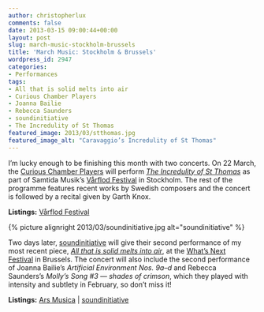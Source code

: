 ```yaml
---
author: christopherlux
comments: false
date: 2013-03-15 09:00:44+00:00
layout: post
slug: march-music-stockholm-brussels
title: 'March Music: Stockholm & Brussels'
wordpress_id: 2947
categories:
- Performances
tags:
- All that is solid melts into air
- Curious Chamber Players
- Joanna Bailie
- Rebecca Saunders
- soundinitiative
- The Incredulity of St Thomas
featured_image: 2013/03/stthomas.jpg
featured_image_alt: "Caravaggio’s Incredulity of St Thomas"
---
```


I’m lucky enough to be finishing this month with two concerts. On 22 March, the [Curious Chamber Players](http://www.curiouschamberplayers.com/) will perform [_The Incredulity of St Thomas_](/2012/06/the-incredulity-of-st-thomas/) as part of Samtida Musik’s [Vårflod Festival](http://samtidamusik.se/samtid/sv/konsert/v-rflod-garth-knox-och) in Stockholm. The rest of the programme features recent works by Swedish composers and the concert is followed by a recital given by Garth Knox.

**Listings:** [Vårflod Festival](http://samtidamusik.se/samtid/sv/konsert/v-rflod-garth-knox-och)

{% picture alignright 2013/03/soundinitiative.jpg alt="soundinitiative" %}

Two days later, [soundinitiative](http://soundinitiative.fr/) will give their second performance of my most recent piece, [_All that is solid melts into air_](/2013/01/all-that-is-solid-melts-into-air/), at the [What’s Next Festival](http://www.arsmusica.be/2013/dut/concert/24-03-(2)-festival-what-s-next/) in Brussels. The concert will also include the second performance of Joanna Bailie’s _Artificial Environment Nos. 9a–d_ and Rebecca Saunders’s _Molly’s Song #3 — shades of crimson_, which they played with intensity and subtlety in February, so don’t miss it!

**Listings:** [Ars Musica](http://www.arsmusica.be/2013/dut/concert/24-03-(2)-festival-what-s-next/) \| [soundinitiative](http://www.soundinitiative.fr/enconcert14.html)
